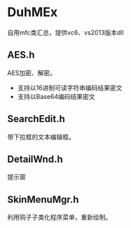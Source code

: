 # DuhMEx
自用mfc类汇总，提供vc6、vs2013版本dll
## AES.h
AES加密、解密。
* 支持以16进制可读字符串编码结果密文
* 支持以Base64编码结果密文
## SearchEdit.h
带下拉框的文本编辑框。
## DetailWnd.h
提示窗
## SkinMenuMgr.h
利用钩子子类化程序菜单，重新绘制。

